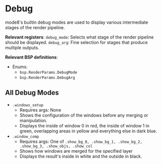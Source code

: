 # Debug
mode8's builtin debug modes are used to display various intermediate stages of the render pipeline.

**Relevant registers**:
`debug_mode`: Selects what stage of the render pipeline should be displayed.
`debug_arg`: Fine selection for stages that produce multiple outputs.

**Relevant BSP definitions**:
- Enums:
    - `bsp.RenderParams.DebugMode`
    - `bsp.RenderParams.DebugArg`

## All Debug Modes
- `.windows_setup`
    - Requires args: None
    - Shows the configuration of the windows before any merging or manipulation.
    - Displays the inside of window 0 in red, the inside of window 1 in green, overlapping areas in yellow and everything else in dark blue.
- `.window_comp`
    - Requires args: One of `.show_bg_0, .show_bg_1, .show_bg_2, .show_bg_3, .show_objs, .show_col`
    - Shows how windows are merged for the specified layer
    - Displays the result's inside in white and the outside in black.